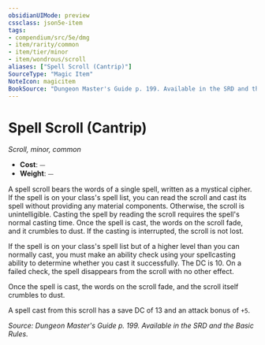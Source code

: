 ```yaml
---
obsidianUIMode: preview
cssclass: json5e-item
tags:
- compendium/src/5e/dmg
- item/rarity/common
- item/tier/minor
- item/wondrous/scroll
aliases: ["Spell Scroll (Cantrip)"]
SourceType: "Magic Item"
NoteIcon: magicitem
BookSource: "Dungeon Master's Guide p. 199. Available in the SRD and the Basic Rules."
---
```

# Spell Scroll (Cantrip)
*Scroll, minor, common*  

- **Cost**: ⏤
- **Weight**: ⏤

A spell scroll bears the words of a single spell, written as a mystical cipher. If the spell is on your class's spell list, you can read the scroll and cast its spell without providing any material components. Otherwise, the scroll is unintelligible. Casting the spell by reading the scroll requires the spell's normal casting time. Once the spell is cast, the words on the scroll fade, and it crumbles to dust. If the casting is interrupted, the scroll is not lost.

If the spell is on your class's spell list but of a higher level than you can normally cast, you must make an ability check using your spellcasting ability to determine whether you cast it successfully. The DC is 10. On a failed check, the spell disappears from the scroll with no other effect.

Once the spell is cast, the words on the scroll fade, and the scroll itself crumbles to dust.

A spell cast from this scroll has a save DC of 13 and an attack bonus of `+5`.

*Source: Dungeon Master's Guide p. 199. Available in the SRD and the Basic Rules.*